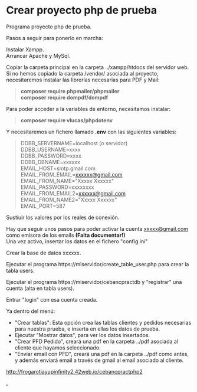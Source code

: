 # Crear proyecto php de prueba

Programa proyecto php de prueba.  

Pasos a seguir para ponerlo en marcha:

Instalar Xampp.  
Arrancar Apache y MySql.

Copiar la carpeta principal en la carpeta ../xampp/htdocs del servidor web.  
Si no hemos copiado la carpeta /vendor/ asociada al proyecto, necesitaremos instalar las librerías necesarias para PDF y Mail:  

>__composer require phpmailer/phpmailer__  
>__composer require dompdf/dompdf__

Para poder acceder a la variables de entorno, necesitamos instalar:

>__composer require vlucas/phpdotenv__

Y necesitaremos un fichero llamado __.env__ con las siguientes variables:
>DDBB_SERVERNAME=localhost (o servidor)  
>DDBB_USERNAME=xxxx  
>DDBB_PASSWORD=xxxx  
>DDBB_DBNAME=xxxxxx  
>EMAIL_HOST=smtp.gmail.com  
>EMAIL_FROM_EMAIL=xxxxxx@gmail.com  
>EMAIL_FROM_NAME="Xxxxx Xxxxxx"  
>EMAIL_PASSWORD=xxxxxxxx  
>EMAIL_FROM_EMAIL2=xxxxxx@gmail.com  
>EMAIL_FROM_NAME2="Xxxxx Xxxxxx"  
>EMAIL_PORT=587  

Sustiuir los valores por los reales de conexión.

Hay que seguir unos pasos para poder activar la cuenta xxxxx@gmail.com como emisora de los emails __(Falta documentar!)__  
Una vez activo, insertar los datos en el fichero "config.ini"

Crear la base de datos xxxxxx.

Ejecutar el programa https://miservidor/create_table_user.php para crear la tabla users.

Ejecutar el programa https://miservidor/cebancpractdb y "registrar" una cuenta (alta en tabla users).

Entrar "login" con esa cuenta creada.

Ya dentro del menú: 
+ "Crear tablas": Esta opción crea las tablas clientes y pedidos necesarias para nuestra prueba, e inserta en ellas los datos de prueba.
+ Ejecutar "Mostrar datos", para ver los datos insertados.
+ "Crear PFD Pedido", creará una pdf en la carpeta ../pdf asociada al cliente que hayamos seleccionado.
+ "Enviar email con PFD", creará una pdf en la carpeta ../pdf como antes, y además enviará email a través de gmail al email asociado al cliente.

http://frogarotiayupinfinity2.42web.io/cebancpractphp2

[.](https://markdown-it.github.io/)


